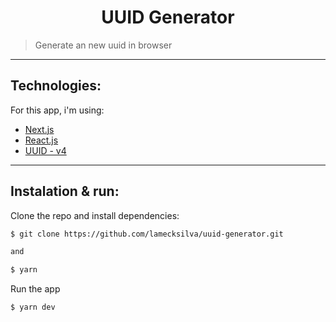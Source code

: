 <p>
  <h1 align="center">UUID Generator</h1>
</p>

> Generate an new uuid in browser

---

## Technologies:

For this app, i'm using:

- [Next.js](https://nextjs.org/)
- [React.js](https://reactjs.org/)
- [UUID - v4](https://github.com/kelektiv/node-uuid)

---

## Instalation & run:

Clone the repo and install dependencies:

```sh
$ git clone https://github.com/lamecksilva/uuid-generator.git

and

$ yarn
```

Run the app

```sh
$ yarn dev
```
